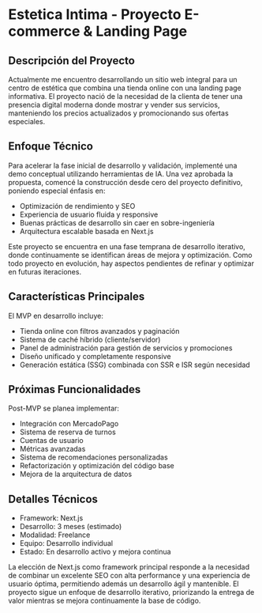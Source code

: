 # Estetica Intima - Proyecto E-commerce & Landing Page

## Descripción del Proyecto

Actualmente me encuentro desarrollando un sitio web integral para un centro de estética que combina una tienda online con una landing page informativa. El proyecto nació de la necesidad de la clienta de tener una presencia digital moderna donde mostrar y vender sus servicios, manteniendo los precios actualizados y promocionando sus ofertas especiales.

## Enfoque Técnico

Para acelerar la fase inicial de desarrollo y validación, implementé una demo conceptual utilizando herramientas de IA. Una vez aprobada la propuesta, comencé la construcción desde cero del proyecto definitivo, poniendo especial énfasis en:

- Optimización de rendimiento y SEO
- Experiencia de usuario fluida y responsive
- Buenas prácticas de desarrollo sin caer en sobre-ingeniería
- Arquitectura escalable basada en Next.js

Este proyecto se encuentra en una fase temprana de desarrollo iterativo, donde continuamente se identifican áreas de mejora y optimización. Como todo proyecto en evolución, hay aspectos pendientes de refinar y optimizar en futuras iteraciones.

## Características Principales

El MVP en desarrollo incluye:
- Tienda online con filtros avanzados y paginación
- Sistema de caché híbrido (cliente/servidor) 
- Panel de administración para gestión de servicios y promociones
- Diseño unificado y completamente responsive
- Generación estática (SSG) combinada con SSR e ISR según necesidad

## Próximas Funcionalidades

Post-MVP se planea implementar:
- Integración con MercadoPago
- Sistema de reserva de turnos
- Cuentas de usuario
- Métricas avanzadas
- Sistema de recomendaciones personalizadas
- Refactorización y optimización del código base
- Mejora de la arquitectura de datos

## Detalles Técnicos

- Framework: Next.js
- Desarrollo: 3 meses (estimado)
- Modalidad: Freelance
- Equipo: Desarrollo individual
- Estado: En desarrollo activo y mejora continua

La elección de Next.js como framework principal responde a la necesidad de combinar un excelente SEO con alta performance y una experiencia de usuario óptima, permitiendo además un desarrollo ágil y mantenible. El proyecto sigue un enfoque de desarrollo iterativo, priorizando la entrega de valor mientras se mejora continuamente la base de código.
